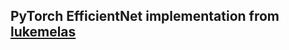 ## PyTorch EfficientNet implementation from [lukemelas](https://github.com/lukemelas/EfficientNet-PyTorch)